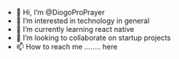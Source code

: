 - 👋 Hi, I’m @DiogoProPrayer
- 👀 I’m interested in technology in general
- 🌱 I’m currently learning react native
- 💞️ I’m looking to collaborate on startup projects
- 📫 How to reach me ........ here

<!---
DiogoProPrayer/DiogoProPrayer is a ✨ special ✨ repository because its `README.md` (this file) appears on your GitHub profile.
You can click the Preview link to take a look at your changes.
--->
